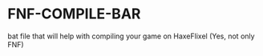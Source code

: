 # FNF-COMPILE-BAR
 bat file that will help with compiling your game on HaxeFlixel (Yes, not only FNF)
